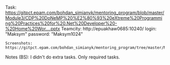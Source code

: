 Task: 
	https://gitpct.epam.com/bohdan_simianyk/mentoring_program/blob/master/Module3/CDP%20DoNeMP%20%E2%80%93%20eXtreme%20Programming%20Practices%20for%20.Net%20Developer%20-%20Home%20Wor....pptx
Teamcity: 
	http://epuakhaw0685:10240/
	login: "Maksym"
	password: "Maksym1024"
	
	Screenshots: https://gitpct.epam.com/bohdan_simianyk/mentoring_program/tree/master/Module3/Screenshots%20from%20TeamCity
Notes (BS): 
	I didn't do extra tasks. Only required tasks. 
	
	